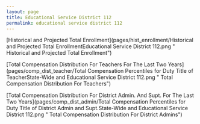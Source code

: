 ```yaml
---
layout: page
title: Educational Service District 112
permalink: educational service district 112
---
```



[Historical and Projected Total Enrollment](pages/hist_enrollment/Historical and Projected Total EnrollmentEducational Service District 112.png " Historical and Projected Total Enrollment")

[Total Compensation Distribution For Teachers For The Last Two Years](pages/comp_dist_teacher/Total Compensation Percentiles for Duty Title of TeacherState-Wide and Educational Service District 112.png " Total Compensation Distribution For Teachers")

[Total Compensation Distribution For District Admin. And Supt. For The Last Two Years](pages/comp_dist_admin/Total Compensation Percentiles for Duty Title of District Admin and Supt.State-Wide and Educational Service District 112.png " Total Compensation Distribution For District Admins")

